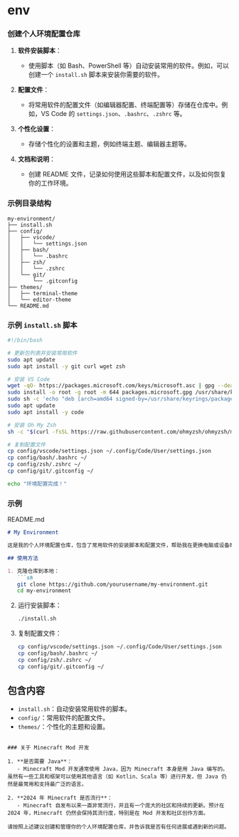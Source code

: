 # env

### 创建个人环境配置仓库

1. **软件安装脚本**：
   - 使用脚本（如 Bash、PowerShell 等）自动安装常用的软件。例如，可以创建一个 `install.sh` 脚本来安装你需要的软件。

2. **配置文件**：
   - 将常用软件的配置文件（如编辑器配置、终端配置等）存储在仓库中。例如，VS Code 的 `settings.json`、`.bashrc`、`.zshrc` 等。

3. **个性化设置**：
   - 存储个性化的设置和主题，例如终端主题、编辑器主题等。

4. **文档和说明**：
   - 创建 README 文件，记录如何使用这些脚本和配置文件，以及如何恢复你的工作环境。

### 示例目录结构

```
my-environment/
├── install.sh
├── config/
│   ├── vscode/
│   │   └── settings.json
│   ├── bash/
│   │   └── .bashrc
│   ├── zsh/
│   │   └── .zshrc
│   └── git/
│       └── .gitconfig
├── themes/
│   ├── terminal-theme
│   └── editor-theme
└── README.md
```

### 示例 `install.sh` 脚本

```sh
#!/bin/bash

# 更新包列表并安装常用软件
sudo apt update
sudo apt install -y git curl wget zsh

# 安装 VS Code
wget -qO- https://packages.microsoft.com/keys/microsoft.asc | gpg --dearmor > packages.microsoft.gpg
sudo install -o root -g root -m 644 packages.microsoft.gpg /usr/share/keyrings/
sudo sh -c 'echo "deb [arch=amd64 signed-by=/usr/share/keyrings/packages.microsoft.gpg] https://packages.microsoft.com/repos/vscode stable main" > /etc/apt/sources.list.d/vscode.list'
sudo apt update
sudo apt install -y code

# 安装 Oh My Zsh
sh -c "$(curl -fsSL https://raw.githubusercontent.com/ohmyzsh/ohmyzsh/master/tools/install.sh)"

# 复制配置文件
cp config/vscode/settings.json ~/.config/Code/User/settings.json
cp config/bash/.bashrc ~/
cp config/zsh/.zshrc ~/
cp config/git/.gitconfig ~/

echo "环境配置完成！"
```

### 示例 

README.md



```markdown
# My Environment

这是我的个人环境配置仓库，包含了常用软件的安装脚本和配置文件，帮助我在更换电脑或设备时快速恢复工作环境。

## 使用方法

1. 克隆仓库到本地：
   ```sh
   git clone https://github.com/yourusername/my-environment.git
   cd my-environment
   ```

2. 运行安装脚本：
   ```sh
   ./install.sh
   ```

3. 复制配置文件：
   ```sh
   cp config/vscode/settings.json ~/.config/Code/User/settings.json
   cp config/bash/.bashrc ~/
   cp config/zsh/.zshrc ~/
   cp config/git/.gitconfig ~/
   ```

## 包含内容

- `install.sh`：自动安装常用软件的脚本。
- `config/`：常用软件的配置文件。
- `themes/`：个性化的主题和设置。
```

### 关于 Minecraft Mod 开发

1. **是否需要 Java**：
   - Minecraft Mod 开发通常使用 Java，因为 Minecraft 本身是用 Java 编写的。虽然有一些工具和框架可以使用其他语言（如 Kotlin、Scala 等）进行开发，但 Java 仍然是最常用和支持最广泛的语言。

2. **2024 年 Minecraft 是否流行**：
   - Minecraft 自发布以来一直非常流行，并且有一个庞大的社区和持续的更新。预计在 2024 年，Minecraft 仍然会保持其流行度，特别是在 Mod 开发和社区创作方面。

请按照上述建议创建和管理你的个人环境配置仓库，并告诉我是否有任何进展或遇到新的问题。

